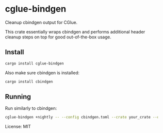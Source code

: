 # cglue-bindgen

Cleanup cbindgen output for CGlue.

This crate essentially wraps cbindgen and performs additional header cleanup steps on top for
good out-of-the-box usage.

## Install

```sh
cargo install cglue-bindgen
```

Also make sure cbindgen is installed:

```sh
cargo install cbindgen
```

## Running

Run similarly to cbindgen:

```sh
cglue-bindgen +nightly -- --config cbindgen.toml --crate your_crate --output output_header.h
```

License: MIT
